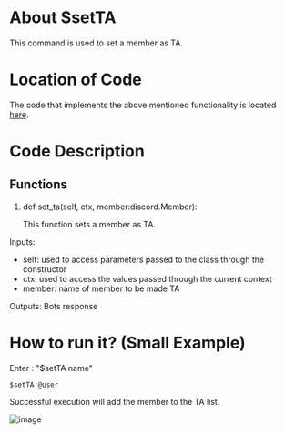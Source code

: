 # About $setTA
This command is used to set a member as TA.

# Location of Code
The code that implements the above mentioned functionality is located [here](../../cogs/ta.py).

# Code Description
## Functions

1. def set_ta(self, ctx, member:discord.Member):
   
   This function sets a member as TA.

Inputs:

- self: used to access parameters passed to the class through the constructor
- ctx: used to access the values passed through the current context
- member: name of member to be made TA

Outputs: Bots response

   
# How to run it? (Small Example)
Enter : "$setTA name"
```
$setTA @user
```
Successful execution will add the member to the TA list.

![image](https://user-images.githubusercontent.com/19858170/144727126-f696ebba-e37a-462f-9b44-77a18711034e.png)

